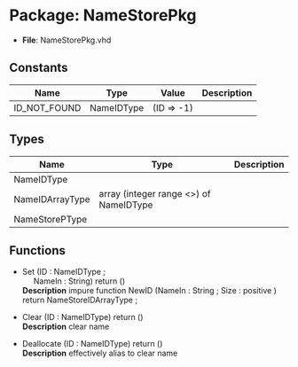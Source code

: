 # Package: NameStorePkg

- **File**: NameStorePkg.vhd
## Constants

| Name         | Type       | Value       | Description |
| ------------ | ---------- | ----------- | ----------- |
| ID_NOT_FOUND | NameIDType |  (ID => -1) |             |
## Types

| Name            | Type                                    | Description |
| --------------- | --------------------------------------- | ----------- |
| NameIDType      |                                         |             |
| NameIDArrayType | array (integer range <>) of NameIDType  |             |
| NameStorePType  |                                         |             |
## Functions
- Set <font id="function_arguments">(ID : NameIDType ;<br><span style="padding-left:20px"> NameIn : String) </font> <font id="function_return">return ()</font>
</br>**Description**
  impure function NewID     (NameIn : String ; Size : positive ) return NameStoreIDArrayType ;

- Clear <font id="function_arguments">(ID : NameIDType) </font> <font id="function_return">return ()</font>
</br>**Description**
 clear name
- Deallocate <font id="function_arguments">(ID : NameIDType) </font> <font id="function_return">return ()</font>
</br>**Description**
 effectively alias to clear name
